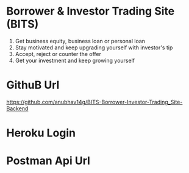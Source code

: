 # Borrower & Investor Trading Site (BITS)

1. Get business equity, business loan or personal loan
2. Stay motivated and keep upgrading yourself with investor's tip
3. Accept, reject or counter the offer
4. Get your investment and keep growing yourself

# GithuB Url

https://github.com/anubhav14g/BITS-Borrower-Investor-Trading_Site-Backend

# Heroku Login


# Postman Api Url

